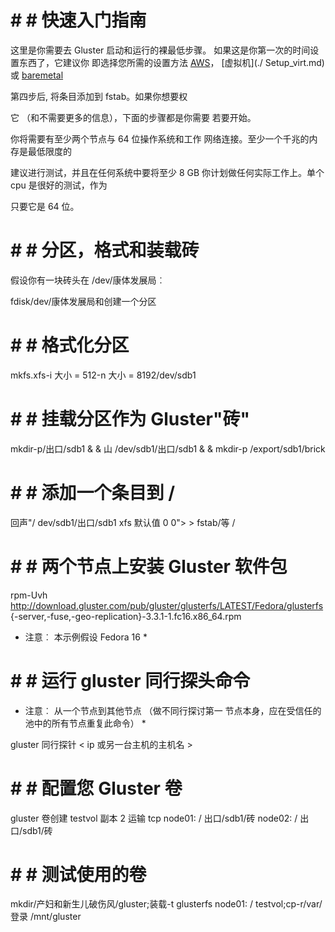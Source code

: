 # # # 快速入门指南

这里是你需要去 Gluster 启动和运行的裸最低步骤。
如果这是你第一次的时间设置东西了，它建议你
即选择您所需的设置方法 [AWS](./Setup_aws.md)，
[虚拟机](./ Setup_virt.md) 或 [baremetal](./Setup_Bare_metal.md)

第四步后, 将条目添加到 fstab。如果你想要权

它 （和不需要更多的信息），下面的步骤都是你需要
若要开始。

你将需要有至少两个节点与 64 位操作系统和工作
网络连接。至少一个千兆的内存是最低限度的

建议进行测试，并且在任何系统中要将至少 8 GB
你计划做任何实际工作上。单个 cpu 是很好的测试，作为

只要它是 64 位。

# # # 分区，格式和装载砖

假设你有一块砖头在 /dev/康体发展局︰

fdisk/dev/康体发展局和创建一个分区

# # # 格式化分区

mkfs.xfs-i 大小 = 512-n 大小 = 8192/dev/sdb1

# # # 挂载分区作为 Gluster"砖"

mkdir-p/出口/sdb1 & & 山 /dev/sdb1/出口/sdb1 & & mkdir-p /export/sdb1/brick

# # # 添加一个条目到 /

回声"/ dev/sdb1/出口/sdb1 xfs 默认值 0 0"> > fstab/等 /

# # # 两个节点上安装 Gluster 软件包

rpm-Uvh http://download.gluster.com/pub/gluster/glusterfs/LATEST/Fedora/glusterfs {-server,-fuse,-geo-replication}-3.3.1-1.fc16.x86_64.rpm

* 注意︰ 本示例假设 Fedora 16 *

# # # 运行 gluster 同行探头命令

* 注意︰ 从一个节点到其他节点 （做不同行探讨第一
节点本身，应在受信任的池中的所有节点重复此命令） *

gluster 同行探针 < ip 或另一台主机的主机名 >

# # # 配置您 Gluster 卷

gluster 卷创建 testvol 副本 2 运输 tcp node01: / 出口/sdb1/砖 node02: / 出口/sdb1/砖

# # # 测试使用的卷

mkdir/产妇和新生儿破伤风/gluster;装载-t glusterfs node01: / testvol;cp-r/var/登录 /mnt/gluster


